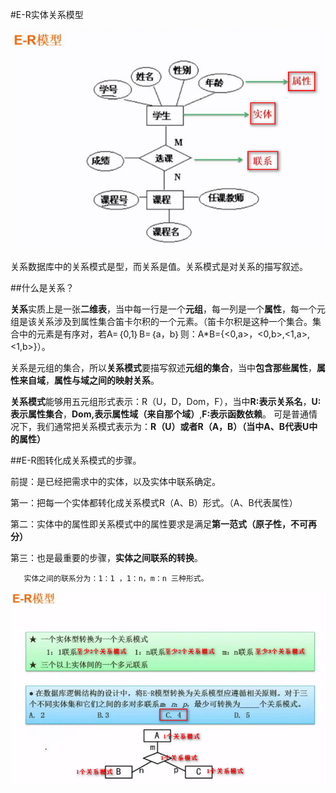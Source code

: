 #E-R实体关系模型

![](/imgs/1.4.3-1ER.png)

关系数据库中的关系模式是型，而关系是值。关系模式是对关系的描写叙述。

##什么是关系？

**关系**实质上是一张**二维表**，当中每一行是一个**元组**，每一列是一个**属性**，每一个元组是该关系涉及到属性集合笛卡尔积的一个元素。（笛卡尔积是这种一个集合。集合中的元素是有序对，若A=｛0,1｝B=｛a，b｝则：A*B={<0,a>，<0,b>,<1,a>,<1,b>}）。

关系是元组的集合，所以**关系模式**要描写叙述**元组的集合**，当中**包含那些属性**，**属性来自域**，**属性与域之间的映射关系**。

**关系模式**能够用五元组形式表示：R（U，D，Dom，F），当中**R:表示关系名**，**U:表示属性集合**，**Dom,表示属性域（来自那个域）**,**F:表示函数依赖**。
可是普通情况下，我们通常把关系模式表示为：**R（U）或者R（A，B）（当中A、B代表U中的属性）**
 
##E-R图转化成关系模式的步骤。

前提：是已经把需求中的实体，以及实体中联系确定。

第一：把每一个实体都转化成关系模式R（A、B）形式。（A、B代表属性）

第二：实体中的属性即关系模式中的属性要求是满足**第一范式（原子性，不可再分）**

第三：也是最重要的步骤，**实体之间联系的转换**。

       实体之间的联系分为：1：1 ，1：n，m：n 三种形式。
       
![](/imgs/1.4.3-2关系模式及例题.png)